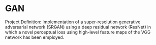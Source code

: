 # GAN

Project Definition: Implementation of a super-resolution generative adversarial network (SRGAN) using a deep residual network (ResNet) in which a novel perceptual loss using high-level feature maps of the VGG network has been employed.
